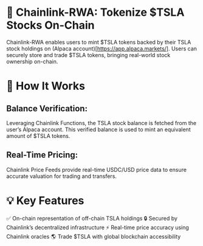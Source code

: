 # 🚀 Chainlink-RWA: Tokenize $TSLA Stocks On-Chain
Chainlink-RWA enables users to mint $TSLA tokens backed by their TSLA stock holdings on (Alpaca account)[https://app.alpaca.markets/]. Users can securely store and trade $TSLA tokens, bringing real-world stock ownership on-chain.

# 🔗 How It Works
## Balance Verification:
Leveraging Chainlink Functions, the TSLA stock balance is fetched from the user’s Alpaca account. This verified balance is used to mint an equivalent amount of $TSLA tokens.

## Real-Time Pricing:
Chainlink Price Feeds provide real-time USDC/USD price data to ensure accurate valuation for trading and transfers.

# 💡 Key Features
✅ On-chain representation of off-chain TSLA holdings
🔒 Secured by Chainlink’s decentralized infrastructure
⚡ Real-time price accuracy using Chainlink oracles
🌎 Trade $TSLA with global blockchain accessibility
